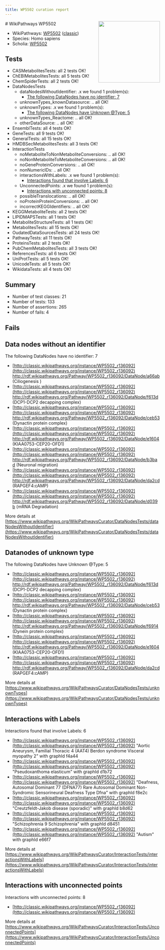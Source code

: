 ```yaml
---
title: WP5502 curation report
---
```


<img style="float: right; width: 200px" src="https://upload.wikimedia.org/wikipedia/commons/thumb/8/83/Wplogo_with_text_500.png/640px-Wplogo_with_text_500.png" />
# WikiPathways WP5502

* WikiPathways: [WP5502](https://wikipathways.org/pathways/WP5502) ([classic](https://classic.wikipathways.org/instance/WP5502))
* Species: Homo sapiens
* Scholia: [WP5502](https://scholia.toolforge.org/wikipathways/WP5502)
## Tests
* CASMetabolitesTests: all 2 tests OK!
* ChEBIMetabolitesTests: all 5 tests OK!
* ChemSpiderTests: all 2 tests OK!
* DataNodesTests
    * dataNodesWithoutIdentifier: .x we found 1 problem(s):
        * [The following DataNodes have no identifier: 7](#d2d32fa6)
    * unknownTypes_knownDatasource: .. all OK!
    * unknownTypes: .x we found 1 problem(s):
        * [The following DataNodes have Unknown @Type: 5](#839973e3)
    * unknownTypes_Reactome: .. all OK!
    * otherDataSource: .. all OK!
* EnsemblTests: all 4 tests OK!
* GeneTests: all 9 tests OK!
* GeneralTests: all 15 tests OK!
* HMDBSecMetabolitesTests: all 3 tests OK!
* InteractionTests
    * noMetaboliteToNonMetaboliteConversions: .. all OK!
    * noNonMetaboliteToMetaboliteConversions: .. all OK!
    * noGeneProteinConversions: .. all OK!
    * nonNumericIDs: .. all OK!
    * interactionsWithLabels: .x we found 1 problem(s):
        * [Interactions found that involve Labels: 6](#630d267d)
    * UnconnectedPoints: .x we found 1 problem(s):
        * [Interactions with unconnected points: 8](#35a61ae0)
    * possibleTranslocations: .. all OK!
    * noProteinProteinConversions: .. all OK!
    * incorrectKEGGIdentifiers: .. all OK!
* KEGGMetaboliteTests: all 2 tests OK!
* LIPIDMAPSTests: all 1 tests OK!
* MetaboliteStructureTests: all 1 tests OK!
* MetabolitesTests: all 15 tests OK!
* OudatedDataSourcesTests: all 24 tests OK!
* PathwayTests: all 11 tests OK!
* ProteinsTests: all 2 tests OK!
* PubChemMetabolitesTests: all 3 tests OK!
* ReferencesTests: all 6 tests OK!
* UniProtTests: all 5 tests OK!
* UnicodeTests: all 5 tests OK!
* WikidataTests: all 4 tests OK!


## Summary

* Number of test classes: 21
* Number of tests: 133
* Number of assertions: 265
* Number of fails: 4

## Fails

<a name="d2d32fa6" />

## Data nodes without an identifier

The following DataNodes have no identifier: 7

* [http://classic.wikipathways.org/instance/WP5502_r136092](http://classic.wikipathways.org/instance/WP5502_r136092) http://rdf.wikipathways.org/Pathway/WP5502_r136092/DataNode/a66ab (Ciliogenesis )
* [http://classic.wikipathways.org/instance/WP5502_r136092](http://classic.wikipathways.org/instance/WP5502_r136092) http://rdf.wikipathways.org/Pathway/WP5502_r136092/DataNode/f613d (DCP1-DCP2 decapping complex)
* [http://classic.wikipathways.org/instance/WP5502_r136092](http://classic.wikipathways.org/instance/WP5502_r136092) http://rdf.wikipathways.org/Pathway/WP5502_r136092/DataNode/ceb53 (Dynactin protein complex)
* [http://classic.wikipathways.org/instance/WP5502_r136092](http://classic.wikipathways.org/instance/WP5502_r136092) http://rdf.wikipathways.org/Pathway/WP5502_r136092/DataNode/e1604 (KIAA0753-CEP20-OFD1)
* [http://classic.wikipathways.org/instance/WP5502_r136092](http://classic.wikipathways.org/instance/WP5502_r136092) http://rdf.wikipathways.org/Pathway/WP5502_r136092/DataNode/b3bad (Neuronal migration)
* [http://classic.wikipathways.org/instance/WP5502_r136092](http://classic.wikipathways.org/instance/WP5502_r136092) http://rdf.wikipathways.org/Pathway/WP5502_r136092/DataNode/da2cd (RAPGEF4:cAMP)
* [http://classic.wikipathways.org/instance/WP5502_r136092](http://classic.wikipathways.org/instance/WP5502_r136092) http://rdf.wikipathways.org/Pathway/WP5502_r136092/DataNode/d039b (mRNA Degradation)


More details at [https://www.wikipathways.org/WikiPathwaysCurator/DataNodesTests/dataNodesWithoutIdentifier](https://www.wikipathways.org/WikiPathwaysCurator/DataNodesTests/dataNodesWithoutIdentifier)

<a name="839973e3" />

## Datanodes of unknown type

The following DataNodes have Unknown @Type: 5

* [http://classic.wikipathways.org/instance/WP5502_r136092](http://classic.wikipathways.org/instance/WP5502_r136092) http://rdf.wikipathways.org/Pathway/WP5502_r136092/DataNode/f613d (DCP1-DCP2 decapping complex)
* [http://classic.wikipathways.org/instance/WP5502_r136092](http://classic.wikipathways.org/instance/WP5502_r136092) http://rdf.wikipathways.org/Pathway/WP5502_r136092/DataNode/ceb53 (Dynactin protein complex)
* [http://classic.wikipathways.org/instance/WP5502_r136092](http://classic.wikipathways.org/instance/WP5502_r136092) http://rdf.wikipathways.org/Pathway/WP5502_r136092/DataNode/f6914 (Dynein protein complex)
* [http://classic.wikipathways.org/instance/WP5502_r136092](http://classic.wikipathways.org/instance/WP5502_r136092) http://rdf.wikipathways.org/Pathway/WP5502_r136092/DataNode/e1604 (KIAA0753-CEP20-OFD1)
* [http://classic.wikipathways.org/instance/WP5502_r136092](http://classic.wikipathways.org/instance/WP5502_r136092) http://rdf.wikipathways.org/Pathway/WP5502_r136092/DataNode/da2cd (RAPGEF4:cAMP)


More details at [https://www.wikipathways.org/WikiPathwaysCurator/DataNodesTests/unknownTypes](https://www.wikipathways.org/WikiPathwaysCurator/DataNodesTests/unknownTypes)

<a name="630d267d" />

## Interactions with Labels

Interactions found that involve Labels: 6

* [http://classic.wikipathways.org/instance/WP5502_r136092](http://classic.wikipathways.org/instance/WP5502_r136092) "Aortic Aneurysm, Familial Thoracic 4 (AAT4)
Berdon syndrome
Visceral myopathy 2" with graphId f4a44
* [http://classic.wikipathways.org/instance/WP5502_r136092](http://classic.wikipathways.org/instance/WP5502_r136092) "Pseudoxanthoma elasticum" with graphId d1b72
* [http://classic.wikipathways.org/instance/WP5502_r136092](http://classic.wikipathways.org/instance/WP5502_r136092) "Deafness, Autosomal Dominant 77 (DFNA77)
Rare Autosomal Dominant Non-Syndromic Sensorineural Deafness Type Dfna" with graphId f8e2c
* [http://classic.wikipathways.org/instance/WP5502_r136092](http://classic.wikipathways.org/instance/WP5502_r136092) "Creutzfeldt-Jakob 
disease (sporadic)" with graphId b8d62
* [http://classic.wikipathways.org/instance/WP5502_r136092](http://classic.wikipathways.org/instance/WP5502_r136092) "Schizophrenia 9 
Schizophrenia" with graphId d8451
* [http://classic.wikipathways.org/instance/WP5502_r136092](http://classic.wikipathways.org/instance/WP5502_r136092) "Autism" with graphId e66f7


More details at [https://www.wikipathways.org/WikiPathwaysCurator/InteractionTests/interactionsWithLabels](https://www.wikipathways.org/WikiPathwaysCurator/InteractionTests/interactionsWithLabels)

<a name="35a61ae0" />

## Interactions with unconnected points

Interactions with unconnected points: 8

* [http://classic.wikipathways.org/instance/WP5502_r136092](http://classic.wikipathways.org/instance/WP5502_r136092)


More details at [https://www.wikipathways.org/WikiPathwaysCurator/InteractionTests/UnconnectedPoints](https://www.wikipathways.org/WikiPathwaysCurator/InteractionTests/UnconnectedPoints)


